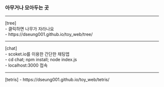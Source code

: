<h3>아무거나 모아두는 곳</h3>

<hr/>
[tree] <br/>
- 클릭하면 나무가 자라나요 <br/>
- https://dseung001.github.io/toy_web/tree/
<hr/>
[chat] <br/>
- scoket.io를 이용한 간단한 채팅앱 <br/>
- cd chat; npm install; node index.js <br/>
- localhost:3000 접속<br/>
<hr/>
[tetris]
- https://dseung001.github.io/toy_web/tetris/
